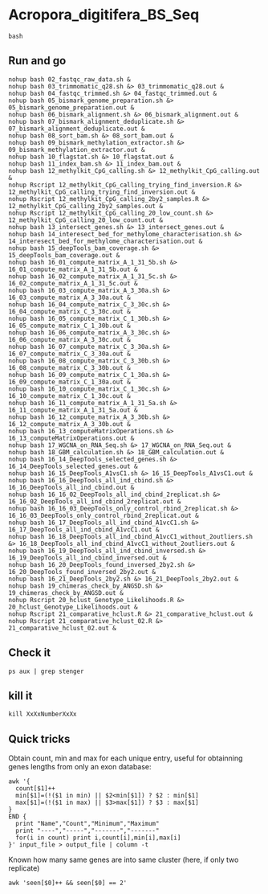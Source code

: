 # Acropora_digitifera_BS_Seq

    bash

## Run and go
    nohup bash 02_fastqc_raw_data.sh &
    nohup bash 03_trimmomatic_q28.sh &> 03_trimmomatic_q28.out &
    nohup bash 04_fastqc_trimmed.sh &> 04_fastqc_trimmed.out &
    nohup bash 05_bismark_genome_preparation.sh &> 05_bismark_genome_preparation.out &
    nohup bash 06_bismark_alignment.sh &> 06_bismark_alignment.out &
    nohup bash 07_bismark_alignment_deduplicate.sh &> 07_bismark_alignment_deduplicate.out &
    nohup bash 08_sort_bam.sh &> 08_sort_bam.out &
    nohup bash 09_bismark_methylation_extractor.sh &> 09_bismark_methylation_extractor.out &
    nohup bash 10_flagstat.sh &> 10_flagstat.out &
    nohup bash 11_index_bam.sh &> 11_index_bam.out &
    nohup bash 12_methylkit_CpG_calling.sh &> 12_methylkit_CpG_calling.out &
    nohup Rscript 12_methylkit_CpG_calling_trying_find_inversion.R &> 12_methylkit_CpG_calling_trying_find_inversion.out &
    nohup Rscript 12_methylkit_CpG_calling_2by2_samples.R &> 12_methylkit_CpG_calling_2by2_samples.out &
    nohup Rscript 12_methylkit_CpG_calling_20_low_count.sh &> 12_methylkit_CpG_calling_20_low_count.out &
    nohup bash 13_intersect_genes.sh &> 13_intersect_genes.out &
    nohup bash 14_interesect_bed_for_methylome_characterisation.sh &> 14_interesect_bed_for_methylome_characterisation.out &
    nohup bash 15_deepTools_bam_coverage.sh &> 15_deepTools_bam_coverage.out &
    nohup bash 16_01_compute_matrix_A_1_31_5b.sh &> 16_01_compute_matrix_A_1_31_5b.out &
    nohup bash 16_02_compute_matrix_A_1_31_5c.sh &> 16_02_compute_matrix_A_1_31_5c.out &
    nohup bash 16_03_compute_matrix_A_3_30a.sh &> 16_03_compute_matrix_A_3_30a.out &
    nohup bash 16_04_compute_matrix_C_3_30c.sh &> 16_04_compute_matrix_C_3_30c.out &
    nohup bash 16_05_compute_matrix_C_1_30b.sh &> 16_05_compute_matrix_C_1_30b.out &
    nohup bash 16_06_compute_matrix_A_3_30c.sh &> 16_06_compute_matrix_A_3_30c.out &
    nohup bash 16_07_compute_matrix_C_3_30a.sh &> 16_07_compute_matrix_C_3_30a.out &
    nohup bash 16_08_compute_matrix_C_3_30b.sh &> 16_08_compute_matrix_C_3_30b.out &
    nohup bash 16_09_compute_matrix_C_1_30a.sh &> 16_09_compute_matrix_C_1_30a.out &
    nohup bash 16_10_compute_matrix_C_1_30c.sh &> 16_10_compute_matrix_C_1_30c.out &
    nohup bash 16_11_compute_matrix_A_1_31_5a.sh &> 16_11_compute_matrix_A_1_31_5a.out &
    nohup bash 16_12_compute_matrix_A_3_30b.sh &> 16_12_compute_matrix_A_3_30b.out &
    nohup bash 16_13_computeMatrixOperations.sh &> 16_13_computeMatrixOperations.out &
    nohup bash 17_WGCNA_on_RNA_Seq.sh &> 17_WGCNA_on_RNA_Seq.out &
    nohup bash 18_GBM_calculation.sh &> 18_GBM_calculation.out &
    nohup bash 16_14_DeepTools_selected_genes.sh &> 16_14_DeepTools_selected_genes.out &
    nohup bash 16_15_DeepTools_A1vsC1.sh &> 16_15_DeepTools_A1vsC1.out &
    nohup bash 16_16_DeepTools_all_ind_cbind.sh &> 16_16_DeepTools_all_ind_cbind.out &
    nohup bash 16_16_02_DeepTools_all_ind_cbind_2replicat.sh &> 16_16_02_DeepTools_all_ind_cbind_2replicat.out &
    nohup bash 16_16_03_DeepTools_only_control_rbind_2replicat.sh &> 16_16_03_DeepTools_only_control_rbind_2replicat.out &
    nohup bash 16_17_DeepTools_all_ind_cbind_A1vcC1.sh &> 16_17_DeepTools_all_ind_cbind_A1vcC1.out &
    nohup bash 16_18_DeepTools_all_ind_cbind_A1vcC1_without_2outliers.sh &> 16_18_DeepTools_all_ind_cbind_A1vcC1_without_2outliers.out &
    nohup bash 16_19_DeepTools_all_ind_cbind_inversed.sh &> 16_19_DeepTools_all_ind_cbind_inversed.out &
    nohup bash 16_20_DeepTools_found_inversed_2by2.sh &> 16_20_DeepTools_found_inversed_2by2.out &
    nohup bash 16_21_DeepTools_2by2.sh &> 16_21_DeepTools_2by2.out &
    nohup bash 19_chimeras_check_by_ANGSD.sh &> 19_chimeras_check_by_ANGSD.out &
    nohup Rscript 20_hclust_Genotype_Likelihoods.R &> 20_hclust_Genotype_Likelihoods.out &
    nohup Rscript 21_comparative_hclust.R &> 21_comparative_hclust.out &
    nohup Rscript 21_comparative_hclust_02.R &> 21_comparative_hclust_02.out &



## Check it
    ps aux | grep stenger

## kill it
    kill XxXxNumberXxXx
    
    
## Quick tricks

Obtain count, min and max for each unique entry, useful for obtainning genes lengths from only an exon database:

    awk '{
      count[$1]++
      min[$1]=(!($1 in min) || $2<min[$1]) ? $2 : min[$1]
      max[$1]=(!($1 in max) || $3>max[$1]) ? $3 : max[$1]
    }
    END {
      print "Name","Count","Minimum","Maximum"
      print "----","-----","-------","-------"
      for(i in count) print i,count[i],min[i],max[i]
    }' input_file > output_file | column -t


Known how many same genes are into same cluster (here, if only two replicate)

    awk 'seen[$0]++ && seen[$0] == 2' 
